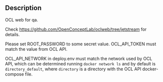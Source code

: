 ## Description

OCL web for qa.

Check <https://github.com/OpenConceptLab/oclweb/tree/jetstream> for details.

Please set ROOT_PASSWORD to some secret value. OCL_API_TOKEN must match the value from OCL API.

OCL_API_NETWORK in deploy.env must match the network used by OCL API, which can be determined running `docker network ls` and by default is `directory_default`, where
`directory` is a directory with the OCL API docker-compose file.
